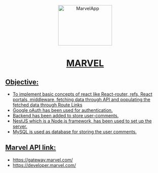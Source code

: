 <p align="center">
<img alt="MarvelApp" height="128px" width="170px" src="https://1000logos.net/wp-content/uploads/2017/08/Marvel-Logo.png">
</p>
<h1 align="center"><a href="https://krantibrid98.github.io/Marvel/">MARVEL</h1>

## Objective:
- To implement basic concepts of react like React-router, refs, React portals, middleware, fetching data through API and populating the fetched data through Route Links
- Google oAuth has been used for authentication.
- Backend has been added to store user-comments.
- NestJS which is a Node.js framework, has been used to set up the server.
- MySQL is used as database for storing the user comments.

## Marvel API link:
- https://gateway.marvel.com/
- https://developer.marvel.com/
